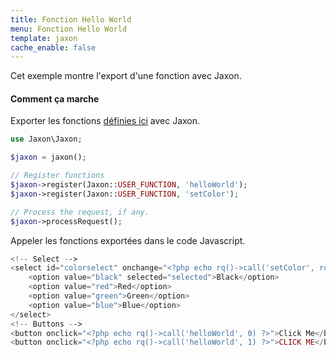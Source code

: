 ```yaml
---
title: Fonction Hello World
menu: Fonction Hello World
template: jaxon
cache_enable: false
---
```


Cet exemple montre l'export d'une fonction avec Jaxon.

#### Comment ça marche

Exporter les fonctions [définies ici](/examples/codes/function.html) avec Jaxon.

```php
use Jaxon\Jaxon;

$jaxon = jaxon();

// Register functions
$jaxon->register(Jaxon::USER_FUNCTION, 'helloWorld');
$jaxon->register(Jaxon::USER_FUNCTION, 'setColor');

// Process the request, if any.
$jaxon->processRequest();
```

Appeler les fonctions exportées dans le code Javascript.

```php
<!-- Select -->
<select id="colorselect" onchange="<?php echo rq()->call('setColor', rq()->select('colorselect')) ?>">
    <option value="black" selected="selected">Black</option>
    <option value="red">Red</option>
    <option value="green">Green</option>
    <option value="blue">Blue</option>
</select>
<!-- Buttons -->
<button onclick="<?php echo rq()->call('helloWorld', 0) ?>">Click Me</button>
<button onclick="<?php echo rq()->call('helloWorld', 1) ?>">CLICK ME</button>
```
